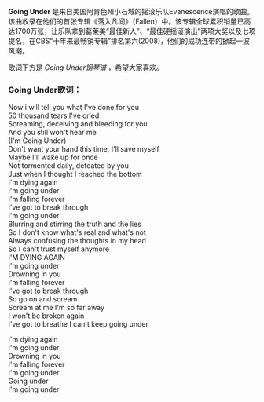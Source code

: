

**Going Under**
是来自美国阿肯色州小石城的摇滚乐队Evanescence演唱的歌曲。该曲收录在他们的首张专辑《落入凡间》（Fallen）中。该专辑全球累积销量已高达1700万张，让乐队拿到葛莱美“最佳新人”、“最佳硬摇滚演出”两项大奖以及七项提名，在CBS“十年来最畅销专辑”排名第六(2008)，他们的成功连带的掀起一波风潮。

  
歌词下方是 _Going Under钢琴谱_ ，希望大家喜欢。

### Going Under歌词：

Now i will tell you what I've done for you  
50 thousand tears I've cried  
Screaming, deceiving and bleeding for you  
And you still won't hear me  
(I'm Going Under)  
Don't want your hand this time, I'll save myself  
Maybe I'll wake up for once  
Not tormented daily, defeated by you  
Just when I thought I reached the bottom  
I'm dying again  
I'm going under  
I'm falling forever  
I've got to break through  
I'm going under  
Blurring and stirring the truth and the lies  
So I don't know what's real and what's not  
Always confusing the thoughts in my head  
So I can't trust myself anymore  
I'M DYING AGAIN  
I'm going under  
Drowning in you  
I'm falling forever  
I've got to break through  
So go on and scream  
Scream at me I'm so far away  
I won't be broken again  
I've got to breathe I can't keep going under

I'm dying again  
I'm going under  
Drowning in you  
I'm falling forever  
I'm going under  
Going under  
I'm going under

